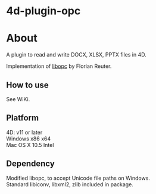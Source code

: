 4d-plugin-opc
=============

About
=====
A plugin to read and write DOCX, XLSX, PPTX files in 4D.

Implementation of [libopc](http://libopc.codeplex.com) by Florian Reuter.

How to use
----------
See WiKi.

Platform
--------
4D: v11 or later  
Windows x86 x64  
Mac OS X 10.5 Intel  

Dependency
----------
Modified libopc, to accept Unicode file paths on Windows.  
Standard libiconv, libxml2, zlib included in package.
